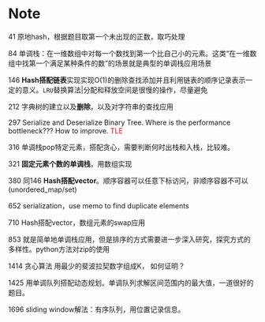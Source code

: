 # Note

41 原地hash，根据题目取第一个未出现的正数，取巧处理

84 单调栈：在一维数组中对每一个数找到第一个比自己小的元素。这类“在一维数组中找第一个满足某种条件的数”的场景就是典型的单调栈应用场景

146 **Hash搭配链表**实现实现O(1)的删除查找添加并且利用链表的顺序记录表示一定的意义。`LRU`替换算法|分配和释放空间是很慢的操作，尽量避免

212 字典树的建立以及**删除**，以及对字符串的查找应用

297 Serialize and Deserialize Binary Tree. Where is the performance bottleneck??? How to improve. <font color = red> TLE </font>

316 单调栈pop特定元素，搭配贪心，需要判断何时出栈和入栈，比较难。

321 **固定元素个数的单调栈**，用数组实现

380 同146 **Hash搭配vector**。顺序容器可以任意下标访问，非顺序容器不可以(unordered_map/set)

652 serialization，use memo to find duplicate elements

710 Hash搭配vector，数组元素的swap应用

853 就是简单地单调栈应用，但是排序的方式需要进一步深入研究，探究方式的多样性。python方法对zip的使用

1414 贪心算法 用最少的斐波拉契数字组成K， 如何证明？

1425 用单调队列搭配动态规划。单调队列求解区间范围内的最大值，一道很好的题目。

1696 sliding window解法：有序队列，用位置记录信息。

